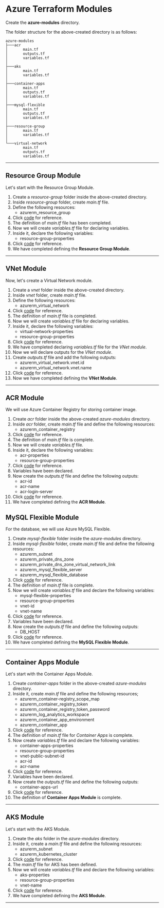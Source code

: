 # Azure Terraform Modules

Create the **azure-modules** directory.

The folder structure for the above-created directory is as follows:

```
azure-modules
├───acr
│       main.tf
│       outputs.tf
│       variables.tf
│
├───aks
│       main.tf
│       variables.tf
│
├───container-apps
│       main.tf
│       outputs.tf
│       variables.tf
│
├───mysql-flexible
│       main.tf
│       outputs.tf
│       variables.tf
│
├───resource-group
│       main.tf
│       variables.tf
│
└───virtual-network
        main.tf
        outputs.tf
        variables.tf
```

---

## Resource Group Module
Let's start with the Resource Group Module.
1. Create a *resource-group* folder inside the above-created directory.
2. Inside *resource-group* folder, create *main.tf* file.
3. Define the following resources:
    - azurerm_resource_group
4. Click [code](https://github.com/sahilphule/templates/blob/master/terraform/modules/azure/resource-group/main.tf) for reference.
5. The definition of *main.tf* file has been completed.
6. Now we will create *variables.tf* file for declaring variables.
7. Inside it, declare the following variables:
    - resource-group-properties
8. Click [code](https://github.com/sahilphule/templates/blob/master/terraform/modules/azure/resource-group/variables.tf) for reference.
9. We have completed defining the **Resource Group Module**.

---

## VNet Module
Now, let's create a Virtual Network module.
1. Create a *vnet* folder inside the above-created directory.
2. Inside *vnet* folder, create *main.tf* file.
3. Define the following resources:
    - azurerm_virtual_network
4. Click [code](https://github.com/sahilphule/templates/blob/master/terraform/modules/azure/virtual-network/main.tf) for reference.
5. The definition of *main.tf* file is completed.
6. Now we will create *variables.tf* file for declaring variables.
7. Inside it, declare the following variables:
    - virtual-network-properties
    - resource-group-properties
8. Click [code](https://github.com/sahilphule/templates/blob/master/terraform/modules/azure/virtual-network/variables.tf) for reference.
9. We have completed declaring *variables.tf* file for the *VNet module*.
10. Now we will declare outputs for the *VNet module*.
11. Create *outputs.tf* file and add the following outputs:
    - azurerm_virtual_network.vnet.id
    - azurerm_virtual_network.vnet.name
12. Click [code](https://github.com/sahilphule/templates/blob/master/terraform/modules/azure/virtual-network/outputs.tf) for reference.
13. Now we have completed defining the **VNet Module**.

---

## ACR Module
We will use Azure Container Registry for storing container image.
1. Create *acr* folder inside the above-created *azure-modules* directory.
2. Inside *acr* folder, create *main.tf* file and define the following resources:
    - azurerm_container_registry
3. Click [code](https://github.com/sahilphule/templates/blob/master/terraform/modules/azure/acr/main.tf) for reference.
4. The definition of *main.tf* file is complete.
5. Now we will create *variables.tf* file.
6. Inside it, declare the following variables:
    - acr-properties
    - resource-group-properties
7. Click [code](https://github.com/sahilphule/templates/blob/master/terraform/modules/azure/acr/variables.tf) for reference.
8. Variables have been declared.
9. Now create the *outputs.tf* file and define the following outputs:
    - acr-id
    - acr-name
    - acr-login-server
10. Click [code](https://github.com/sahilphule/templates/blob/master/terraform/modules/azure/acr/outputs.tf) for reference.
11. We have completed defining the **ACR Module**.

## MySQL Flexible Module
For the database, we will use Azure MySQL Flexible.
1. Create *mysql-flexible* folder inside the *azure-modules* directory.
2. Inside *mysql-flexible* folder, create *main.tf* file and define the following resources:
    - azurerm_subnet
    - azurerm_private_dns_zone
    - azurerm_private_dns_zone_virtual_network_link
    - azurerm_mysql_flexible_server
    - azurerm_mysql_flexible_database
3. Click [code](https://github.com/sahilphule/templates/blob/master/terraform/modules/azure/mysql-flexible/main.tf) for reference.
4. The definition of *main.tf* file is complete.
5. Now we will create *variables.tf* file and declare the following variables:
    - mysql-flexible-properties
    - resource-group-properties
    - vnet-id
    - vnet-name
6. Click [code](https://github.com/sahilphule/templates/blob/master/terraform/modules/azure/mysql-flexible/variables.tf) for reference.
7. Variables have been declared.
8. Now create the *outputs.tf* file and define the following outputs:
    - DB_HOST
9. Click [code](https://github.com/sahilphule/templates/blob/master/terraform/modules/azure/mysql-flexible/outputs.tf) for reference.
10. We have completed defining the **MySQL Flexible Module**.

---

## Container Apps Module
Let's start with the Container Apps Module.
1. Create *container-apps* folder in the above-created *azure-modules* directory.
2. Inside it, create *main.tf* file and define the following resources;
    - azurerm_container-registry_scope_map
    - azurerm_container_registry_token
    - azurerm_container_registry_token_password
    - azurerm_log_analytics_workspace
    - azurerm_container_app_environment
    - azurerm_container_app
3. Click [code](https://github.com/sahilphule/templates/blob/master/terraform/modules/azure/container-apps/main.tf) for reference.
4. The definition of *main.tf* file for *Container Apps* is complete.
5. Now create *variables.tf* file and declare the following variables:
    - container-apps-properties
    - resource-group-properties
    - vnet-public-subnet-id
    - acr-id
    - acr-name
6. Click [code](https://github.com/sahilphule/templates/blob/master/terraform/modules/azure/container-apps/variables.tf) for reference.
7. Variables have been declared.
8. Now create the *outputs.tf* file and define the following outputs:
    - container-apps-url
9. Click [code](https://github.com/sahilphule/templates/blob/master/terraform/modules/azure/container-apps/outputs.tf) for reference.
10. The definition of **Container Apps Module** is complete.

---

## AKS Module
Let's start with the AKS Module.
1. Create the *aks* folder in the *azure-modules* directory.
2. Inside it, create a *main.tf* file and define the following resources:
    - azurerm_subnet
    - azurerm_kubernetes_cluster
3. Click [code](https://github.com/sahilphule/templates/blob/master/terraform/modules/azure/aks/main.tf) for reference.
4. The *main.tf* file for AKS has been defined.
5. Now we will create *variables.tf* file and declare the following variables:
    - aks-properties
    - resource-group-properties
    - vnet-name
6. Click [code](https://github.com/sahilphule/templates/blob/master/terraform/modules/azure/aks/variables.tf) for reference.
7. We have completed defining the **AKS Module**.

---